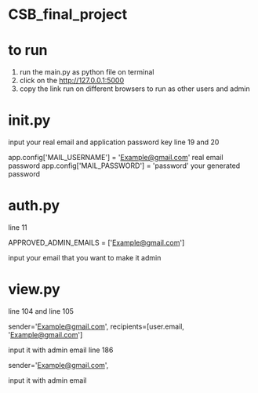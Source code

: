 # CSB_final_project
# to run
1. run the main.py as python file on terminal
2. click on the http://127.0.0.1:5000 
3. copy the link run on different browsers to run as other users and admin 
# __init__.py
input your real email and application password key
line 19 and 20

app.config['MAIL_USERNAME'] = 'Example@gmail.com' real email password
app.config['MAIL_PASSWORD'] = 'password' your generated password

# auth.py
line 11

APPROVED_ADMIN_EMAILS = ['Example@gmail.com'] 

input your email that you want to make it admin
# view.py
line 104 and line 105

sender='Example@gmail.com',
recipients=[user.email, 'Example@gmail.com']

input it with admin email
line 186

sender='Example@gmail.com',

input it with admin email
